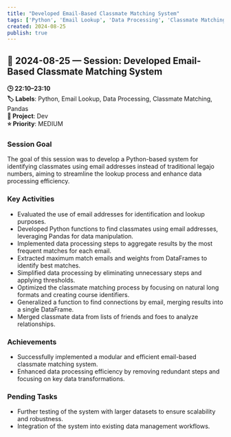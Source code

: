```yaml
---
title: "Developed Email-Based Classmate Matching System"
tags: ['Python', 'Email Lookup', 'Data Processing', 'Classmate Matching', 'Pandas']
created: 2024-08-25
publish: true
---
```


## 📅 2024-08-25 — Session: Developed Email-Based Classmate Matching System

**🕒 22:10–23:10**  
**🏷️ Labels**: Python, Email Lookup, Data Processing, Classmate Matching, Pandas  
**📂 Project**: Dev  
**⭐ Priority**: MEDIUM  


### Session Goal
The goal of this session was to develop a Python-based system for identifying classmates using email addresses instead of traditional legajo numbers, aiming to streamline the lookup process and enhance data processing efficiency.

### Key Activities
- Evaluated the use of email addresses for identification and lookup purposes.
- Developed Python functions to find classmates using email addresses, leveraging Pandas for data manipulation.
- Implemented data processing steps to aggregate results by the most frequent matches for each email.
- Extracted maximum match emails and weights from DataFrames to identify best matches.
- Simplified data processing by eliminating unnecessary steps and applying thresholds.
- Optimized the classmate matching process by focusing on natural long formats and creating course identifiers.
- Generalized a function to find connections by email, merging results into a single DataFrame.
- Merged classmate data from lists of friends and foes to analyze relationships.

### Achievements
- Successfully implemented a modular and efficient email-based classmate matching system.
- Enhanced data processing efficiency by removing redundant steps and focusing on key data transformations.

### Pending Tasks
- Further testing of the system with larger datasets to ensure scalability and robustness.
- Integration of the system into existing data management workflows.
